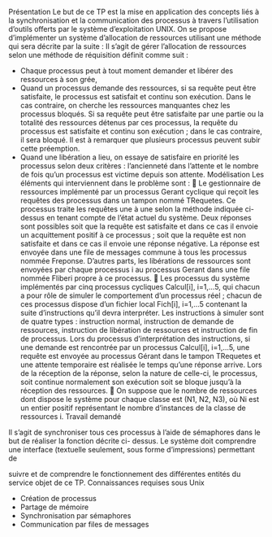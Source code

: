 Présentation
Le but de ce TP est la mise en application des concepts liés à la synchronisation et la communication des processus à
travers l’utilisation d’outils offerts par le système d’exploitation UNIX. On se propose d’implémenter un système
d’allocation de ressources utilisant une méthode qui sera décrite par la suite :
Il s’agit de gérer l’allocation de ressources selon une méthode de réquisition définit comme suit :
- Chaque processus peut à tout moment demander et libérer des ressources à son grée,
- Quand un processus demande des ressources, si sa requête peut être satisfaite, le processus est satisfait et continu
son exécution. Dans le cas contraire, on cherche les ressources manquantes chez les processus bloqués. Si sa
requête peut être satisfaite par une partie ou la totalité des ressources détenus par ces processus, la requête du
processus est satisfaite et continu son exécution ; dans le cas contraire, il sera bloqué. Il est à remarquer que
plusieurs processus peuvent subir cette préemption.
- Quand une libération a lieu, on essaye de satisfaire en priorité les processus selon deux critères : l’ancienneté dans
l’attente et le nombre de fois qu’un processus est victime depuis son attente.
Modélisation
Les éléments qui interviennent dans le problème sont :
 Le gestionnaire de ressources implémenté par un processus Gerant cyclique qui reçoit les requêtes des
processus dans un tampon nommé TRequetes. Ce processus traite les requêtes une à une selon la méthode
indiquée ci-dessus en tenant compte de l’état actuel du système. Deux réponses sont possibles soit que la
requête est satisfaite et dans ce cas il envoie un acquittement positif à ce processus ; soit que la requête est
non satisfaite et dans ce cas il envoie une réponse négative. La réponse est envoyée dans une file de
messages commune à tous les processus nommée Freponse. D’autres parts, les libérations de ressources
sont envoyées par chaque processus i au processus Gerant dans une file nommée Fliberi propre à ce
processus.
 Les processus du système implémentés par cinq processus cycliques Calcul[i], i=1,...5, qui chacun a pour
rôle de simuler le comportement d’un processus réel ; chacun de ces processus dispose d’un fichier local
Fich[i], i=1,...5 contenant la suite d’instructions qu’il devra interpréter. Les instructions à simuler sont de
quatre types : instruction normal, instruction de demande de ressources, instruction de libération de
ressources et instruction de fin de processus. Lors du processus d’interprétation des instructions, si une
demande est rencontrée par un processus Calcul[i], i=1,...5, une requête est envoyée au processus Gérant
dans le tampon TRequetes et une attente temporaire est réalisée le temps qu’une réponse arrive. Lors de la
réception de la réponse, selon la nature de celle-ci, le processus, soit continue normalement son exécution
soit se bloque jusqu’à la réception des ressources.
 On suppose que le nombre de ressources dont dispose le système pour chaque classe est (N1, N2, N3), où Ni
est un entier positif représentant le nombre d’instances de la classe de ressources i.
Travail demandé

Il s’agit de synchroniser tous ces processus à l’aide de sémaphores dans le but de réaliser la fonction décrite ci-
dessus. Le système doit comprendre une interface (textuelle seulement, sous forme d’impressions) permettant de

suivre et de comprendre le fonctionnement des différentes entités du service objet de ce TP.
Connaissances requises sous Unix
- Création de processus
- Partage de mémoire
- Synchronisation par sémaphores
- Communication par files de messages
